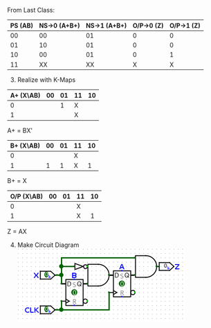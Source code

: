 From Last Class:

| PS (AB) | NS->0 (A+B+) | NS->1 (A+B+) | O/P->0 (Z) | O/P->1 (Z) |
| ------- | ------------ | ------------ | ---------- | ---------- |
| 00      | 00           | 01           | 0          | 0          |
| 01      | 10           | 01           | 0          | 0          |
| 10      | 00           | 01           | 0          | 1          |
| 11      | XX           | XX           | X          | X          |
3. Realize with K-Maps

| A+ (X\\AB) | 00  | 01  | 11  | 10  |
| ---------- | --- | --- | --- | --- |
| 0          |     | 1   | X   |     |
| 1          |     |     | X   |     |
A+ = BX'

| B+ (X\\AB) | 00  | 01  | 11  | 10  |
| ---------- | --- | --- | --- | --- |
| 0          |     |     | X   |     |
| 1          | 1   | 1   | X   | 1   |
B+ = X

| O/P (X\\AB) | 00  | 01  | 11  | 10  |
| ----------- | --- | --- | --- | --- |
| 0           |     |     | X   |     |
| 1           |     |     | X   | 1   |
Z = AX

4. Make Circuit Diagram
![](Images/Class3_1.png)